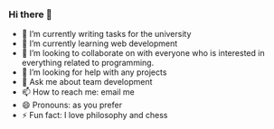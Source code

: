 ### Hi there 👋

- 🔭 I’m currently writing tasks for the university
- 🌱 I’m currently learning web development
- 👯 I’m looking to collaborate on with everyone who is interested in everything related to programming.
- 🤔 I’m looking for help with any projects
- 💬 Ask me about team development
- 📫 How to reach me: email me
- 😄 Pronouns: as you prefer
- ⚡ Fun fact: I love philosophy and chess
